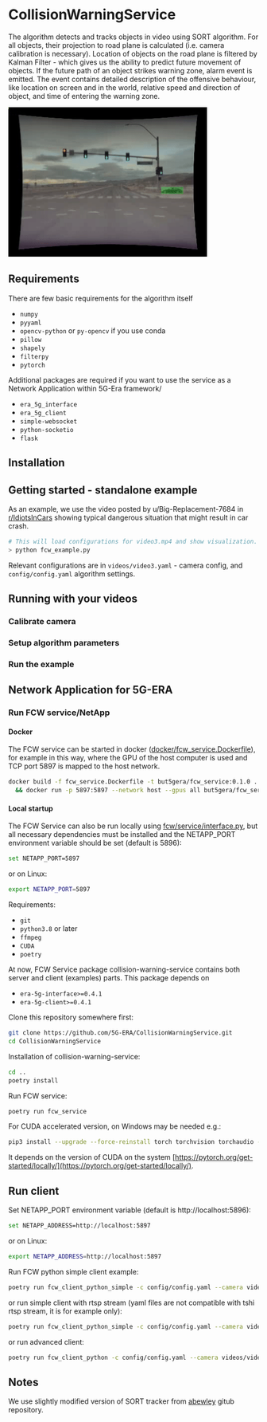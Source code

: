 # CollisionWarningService

The algorithm detects and tracks objects in video using SORT algorithm. For all objects, their projection to road 
plane is calculated (i.e. camera calibration is necessary). Location of objects on the road plane is filtered by 
Kalman Filter - which gives us the ability to predict future movement of objects. If the future path of an object 
strikes warning zone, alarm event is emitted. The event contains detailed description of the offensive behaviour, like 
location on screen and in the world, relative speed and direction of object, and time of entering the warning zone.

![Example](/data/example.gif)

## Requirements

There are few basic requirements for the algorithm itself
* `numpy`
* `pyyaml`
* `opencv-python` or  `py-opencv` if you use conda
* `pillow`
* `shapely`
* `filterpy`
* `pytorch`

Additional packages are required if you want to use the service as a Network Application within 5G-Era framework/
* `era_5g_interface`
* `era_5g_client`
* `simple-websocket`
* `python-socketio`
* `flask`


## Installation

## Getting started - standalone example

As an example, we use the video posted by u/Big-Replacement-7684 in 
[r/IdiotsInCars](https://www.reddit.com/r/IdiotsInCars/comments/10vfg5d/if_you_arent_going_to_yield_to_oncoming_traffic) 
showing typical dangerous situation that might result in car crash.


```bash
# This will load configurations for video3.mp4 and show visualization.
> python fcw_example.py
```

Relevant configurations are in `videos/video3.yaml` - camera config, and `config/config.yaml` algorithm settings.

## Running with your videos

### Calibrate camera

### Setup algorithm parameters

### Run the example

## Network Application for 5G-ERA

### Run FCW service/NetApp

#### Docker

The FCW service can be started in docker ([docker/fcw_service.Dockerfile](docker/fcw_service.Dockerfile)), 
for example in this way, where the GPU of the host computer is used and 
TCP port 5897 is mapped to the host network.
```bash
docker build -f fcw_service.Dockerfile -t but5gera/fcw_service:0.1.0 . \
  && docker run -p 5897:5897 --network host --gpus all but5gera/fcw_service:0.1.0 
```

#### Local startup

The FCW Service can also be run locally using [fcw/service/interface.py](fcw/service/interface.py), 
but all necessary dependencies must be installed and the NETAPP_PORT environment 
variable should be set (default is 5896):
```bash
set NETAPP_PORT=5897
```
or on Linux:
```bash
export NETAPP_PORT=5897
```

Requirements:
- `git`
- `python3.8` or later
- `ffmpeg`
- `CUDA`
- `poetry`

At now, FCW Service package collision-warning-service contains both server and client (examples) parts. This package depends on
- `era-5g-interface>=0.4.1`
- `era-5g-client>=0.4.1`

Clone this repository somewhere first:

```bash
git clone https://github.com/5G-ERA/CollisionWarningService.git
cd CollisionWarningService
```

Installation of collision-warning-service:

```bash
cd ..
poetry install
```

Run FCW service:

```bash
poetry run fcw_service
```

For CUDA accelerated version, on Windows may be needed e.g.:
```bash
pip3 install --upgrade --force-reinstall torch torchvision torchaudio --extra-index-url https://download.pytorch.org/whl/cu118
```
It depends on the version of CUDA on the system [https://pytorch.org/get-started/locally/](https://pytorch.org/get-started/locally/).

## Run client

Set NETAPP_PORT environment variable (default is http://localhost:5896):
```bash
set NETAPP_ADDRESS=http://localhost:5897
```
or on Linux:
```bash
export NETAPP_ADDRESS=http://localhost:5897
```

Run FCW python simple client example:

```bash
poetry run fcw_client_python_simple -c config/config.yaml --camera videos/video3.yaml videos/video3.mp4
```

or run simple client with rtsp stream (yaml files are not compatible with tshi rtsp stream, it is for example only):

```bash
poetry run fcw_client_python_simple -c config/config.yaml --camera videos/video3.yaml rtsp://root:upgm_c4m3r4@upgm-ipkam5.fit.vutbr.cz/axis-media/media.amp
```

or run advanced client:

```bash
poetry run fcw_client_python -c config/config.yaml --camera videos/video3.yaml videos/video3.mp4
```

## Notes

We use slightly modified version of SORT tracker from [abewley](https://github.com/abewley/sort) gitub repository.

